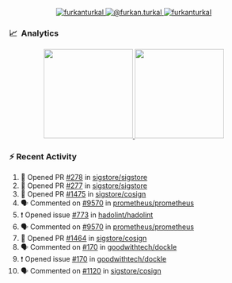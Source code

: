 <p align="center">
  <a href="https://linkedin.com/in/furkanturkal" target="blank">
    <img src="https://img.shields.io/badge/linkedin-%230077B5.svg?&style=for-the-badge&logo=linkedin&logoColor=white" alt="furkanturkal" />
  </a>
  <a href="https://medium.com/@furkan.turkal" target="blank">
    <img src="https://img.shields.io/badge/medium-%2312100E.svg?&style=for-the-badge&logo=medium&logoColor=white" alt="@furkan.turkal" />
  </a>
  <a href="https://twitter.com/furkanturkaI" target="blank">
    <img src="https://img.shields.io/badge/Twitter-1DA1F2?style=for-the-badge&logo=twitter&logoColor=white" alt="furkanturkaI" />
  </a>
</p>

### 📈 &nbsp;Analytics

<p align="center">
  <a href="https://coderstats.net/github/#Dentrax">
    <img height="180em" src="https://github-readme-stats-eight-theta.vercel.app/api?username=Dentrax&show_icons=true&theme=algolia&include_all_commits=true&count_private=true&line_height=26"/>
    <img height="180em" src="https://github-readme-stats-eight-theta.vercel.app/api/top-langs/?username=Dentrax&layout=compact&langs_count=8&theme=algolia&line_height=26"/>
  </a>
</p>

### :zap: Recent Activity

<!--START_SECTION:activity-->
1. 💪 Opened PR [#278](https://github.com/sigstore/sigstore/pull/278) in [sigstore/sigstore](https://github.com/sigstore/sigstore)
2. 💪 Opened PR [#277](https://github.com/sigstore/sigstore/pull/277) in [sigstore/sigstore](https://github.com/sigstore/sigstore)
3. 💪 Opened PR [#1475](https://github.com/sigstore/cosign/pull/1475) in [sigstore/cosign](https://github.com/sigstore/cosign)
4. 🗣 Commented on [#9570](https://github.com/prometheus/prometheus/issues/9570) in [prometheus/prometheus](https://github.com/prometheus/prometheus)
5. ❗️ Opened issue [#773](https://github.com/hadolint/hadolint/issues/773) in [hadolint/hadolint](https://github.com/hadolint/hadolint)
6. 🗣 Commented on [#9570](https://github.com/prometheus/prometheus/issues/9570) in [prometheus/prometheus](https://github.com/prometheus/prometheus)
7. 💪 Opened PR [#1464](https://github.com/sigstore/cosign/pull/1464) in [sigstore/cosign](https://github.com/sigstore/cosign)
8. 🗣 Commented on [#170](https://github.com/goodwithtech/dockle/issues/170) in [goodwithtech/dockle](https://github.com/goodwithtech/dockle)
9. ❗️ Opened issue [#170](https://github.com/goodwithtech/dockle/issues/170) in [goodwithtech/dockle](https://github.com/goodwithtech/dockle)
10. 🗣 Commented on [#1120](https://github.com/sigstore/cosign/issues/1120) in [sigstore/cosign](https://github.com/sigstore/cosign)
<!--END_SECTION:activity-->
